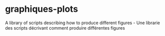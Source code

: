 # graphiques-plots
A library of scripts describing how to produce different figures - Une librarie des scripts décrivant comment produire différentes figures
